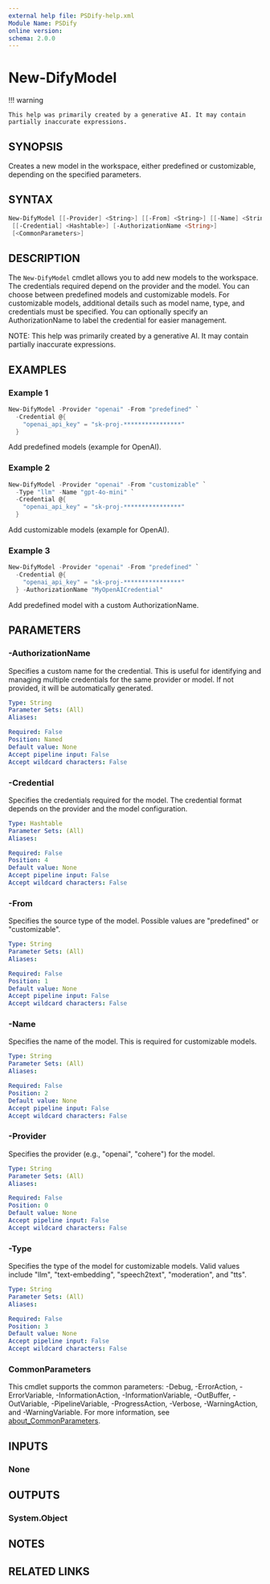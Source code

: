 ```yaml
---
external help file: PSDify-help.xml
Module Name: PSDify
online version:
schema: 2.0.0
---
```


# New-DifyModel

!!! warning

    This help was primarily created by a generative AI. It may contain partially inaccurate expressions.

## SYNOPSIS

Creates a new model in the workspace, either predefined or customizable, depending on the specified parameters.

## SYNTAX

```powershell
New-DifyModel [[-Provider] <String>] [[-From] <String>] [[-Name] <String>] [[-Type] <String>]
 [[-Credential] <Hashtable>] [-AuthorizationName <String>]
 [<CommonParameters>]
```

## DESCRIPTION

The `New-DifyModel` cmdlet allows you to add new models to the workspace. The credentials required depend on the provider and the model. You can choose between predefined models and customizable models. For customizable models, additional details such as model name, type, and credentials must be specified. You can optionally specify an AuthorizationName to label the credential for easier management.

NOTE: This help was primarily created by a generative AI. It may contain partially inaccurate expressions.

## EXAMPLES

### Example 1

```powershell
New-DifyModel -Provider "openai" -From "predefined" `
  -Credential @{
    "openai_api_key" = "sk-proj-****************"
  }
```

Add predefined models (example for OpenAI).

### Example 2

```powershell
New-DifyModel -Provider "openai" -From "customizable" `
  -Type "llm" -Name "gpt-4o-mini" `
  -Credential @{
    "openai_api_key" = "sk-proj-****************"
  }
```

Add customizable models (example for OpenAI).

### Example 3

```powershell
New-DifyModel -Provider "openai" -From "predefined" `
  -Credential @{
    "openai_api_key" = "sk-proj-****************"
  } -AuthorizationName "MyOpenAICredential"
```

Add predefined model with a custom AuthorizationName.

## PARAMETERS

### -AuthorizationName

Specifies a custom name for the credential. This is useful for identifying and managing multiple credentials for the same provider or model. If not provided, it will be automatically generated.

```yaml
Type: String
Parameter Sets: (All)
Aliases:

Required: False
Position: Named
Default value: None
Accept pipeline input: False
Accept wildcard characters: False
```

### -Credential

Specifies the credentials required for the model. The credential format depends on the provider and the model configuration.

```yaml
Type: Hashtable
Parameter Sets: (All)
Aliases:

Required: False
Position: 4
Default value: None
Accept pipeline input: False
Accept wildcard characters: False
```

### -From

Specifies the source type of the model. Possible values are "predefined" or "customizable".

```yaml
Type: String
Parameter Sets: (All)
Aliases:

Required: False
Position: 1
Default value: None
Accept pipeline input: False
Accept wildcard characters: False
```

### -Name

Specifies the name of the model. This is required for customizable models.

```yaml
Type: String
Parameter Sets: (All)
Aliases:

Required: False
Position: 2
Default value: None
Accept pipeline input: False
Accept wildcard characters: False
```

### -Provider

Specifies the provider (e.g., "openai", "cohere") for the model.

```yaml
Type: String
Parameter Sets: (All)
Aliases:

Required: False
Position: 0
Default value: None
Accept pipeline input: False
Accept wildcard characters: False
```

### -Type

Specifies the type of the model for customizable models. Valid values include "llm", "text-embedding", "speech2text", "moderation", and "tts".

```yaml
Type: String
Parameter Sets: (All)
Aliases:

Required: False
Position: 3
Default value: None
Accept pipeline input: False
Accept wildcard characters: False
```

### CommonParameters

This cmdlet supports the common parameters: -Debug, -ErrorAction, -ErrorVariable, -InformationAction, -InformationVariable, -OutBuffer, -OutVariable, -PipelineVariable, -ProgressAction, -Verbose, -WarningAction, and -WarningVariable. For more information, see [about_CommonParameters](http://go.microsoft.com/fwlink/?LinkID=113216).

## INPUTS

### None

## OUTPUTS

### System.Object

## NOTES

## RELATED LINKS
